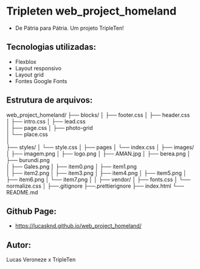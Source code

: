 # Tripleten web_project_homeland

- De Pátria para Pátria. Um projeto TripleTen!

## Tecnologias utilizadas:

- Flexblox
- Layout responsivo 
- Layout grid
- Fontes Google Fonts

## Estrutura de arquivos:

web_project_homeland/
├── blocks/
│   ├── footer.css 
│   ├── header.css  
│   ├── intro.css
│   ├── lead.css   
│   ├── page.css 
│   ├── photo-grid  
│   └── place.css  
│   
├── styles/
│    └── style.css
│
├── pages
│    └── index.css
│
├── images/
│    ├── imagem.png
│    ├── logo.png
│    ├── AMAN.jpg
│    ├── berea.png 
│    ├── burundi.png   
│    ├── Gales.png 
│    ├── item0.png 
│    ├── item1.png  
│    ├── item2.png
│    ├── item3.png
│    ├── item4.png
│    ├── item5.png
│    ├── item6.png
│    └── item7.png
│
│
├── vendor/
│   ├── fonts.css
│   └── normalize.css
│
├──.gitignore
├──.prettierignore
├── index.html
└── README.md


## Github Page:

- https://lucasknd.github.io/web_project_homeland/

## Autor:

Lucas Veroneze x TripleTen